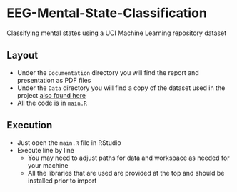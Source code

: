 # EEG-Mental-State-Classification
Classifying mental states using a UCI Machine Learning repository dataset

## Layout

- Under the `Documentation` directory you will find the report and presentation as PDF files
- Under the `Data` directory you will find a copy of the dataset used in the project [also found here](https://www.kaggle.com/harunshimanto/epileptic-seizure-recognition)
- All the code is in `main.R`

## Execution

- Just open the `main.R` file in RStudio
- Execute line by line
  - You may need to adjust paths for data and workspace as needed for your machine
  - All the libraries that are used are provided at the top and should be installed prior to import